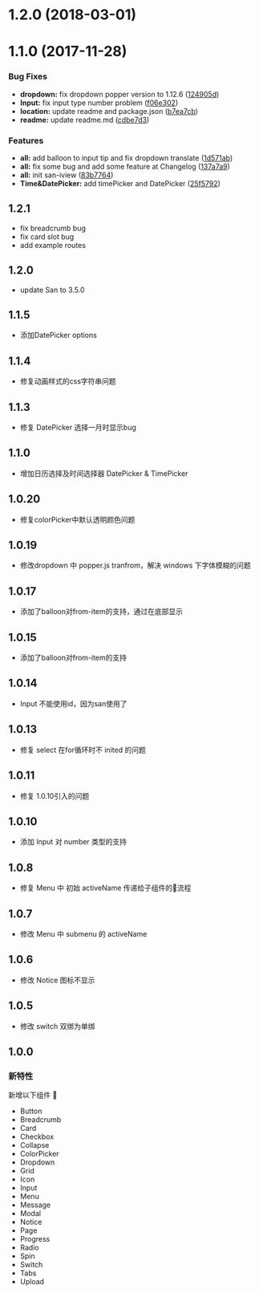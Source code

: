 <a name="1.1.0"></a>
# 1.2.0 (2018-03-01)
# 1.1.0 (2017-11-28)


### Bug Fixes

* **dropdown:** fix dropdown popper version to 1.12.6 ([124905d](https://github.com/zhanfang/san-iview/commit/124905d))
* **Input:** fix input type number problem ([f06e302](https://github.com/zhanfang/san-iview/commit/f06e302))
* **location:** update readme and package.json ([b7ea7cb](https://github.com/zhanfang/san-iview/commit/b7ea7cb))
* **readme:** update readme.md ([cdbe7d3](https://github.com/zhanfang/san-iview/commit/cdbe7d3))


### Features

* **all:** add balloon to input tip and fix dropdown translate ([1d571ab](https://github.com/zhanfang/san-iview/commit/1d571ab))
* **all:** fix some bug and add some feature at Changelog ([137a7a9](https://github.com/zhanfang/san-iview/commit/137a7a9))
* **all:** init san-iview ([83b7764](https://github.com/zhanfang/san-iview/commit/83b7764))
* **Time&DatePicker:** add timePicker and DatePicker ([25f5792](https://github.com/zhanfang/san-iview/commit/25f5792))

## 1.2.1
- fix breadcrumb bug
- fix card slot bug
- add example routes

## 1.2.0
- update San to 3.5.0

## 1.1.5
- 添加DatePicker options

## 1.1.4
- 修复动画样式的css字符串问题

## 1.1.3
- 修复 DatePicker 选择一月时显示bug

## 1.1.0
- 增加日历选择及时间选择器 DatePicker & TimePicker

## 1.0.20
- 修复colorPicker中默认透明颜色问题

## 1.0.19
- 修改dropdown 中 popper.js tranfrom，解决 windows 下字体模糊的问题

## 1.0.17
- 添加了balloon对from-item的支持，通过在底部显示

## 1.0.15
- 添加了balloon对from-item的支持

## 1.0.14
- Input 不能使用id，因为san使用了

## 1.0.13
- 修复 select 在for循环时不 inited 的问题

## 1.0.11
- 修复 1.0.10引入的问题

## 1.0.10
- 添加 Input 对 number 类型的支持

## 1.0.8
- 修复 Menu 中 初始 activeName 传递给子组件的流程

## 1.0.7
- 修改 Menu 中 submenu 的 activeName

## 1.0.6
- 修改 Notice 图标不显示

## 1.0.5
- 修改 switch 双绑为单绑

## 1.0.0
### 新特性

新增以下组件

- Button
- Breadcrumb
- Card
- Checkbox
- Collapse
- ColorPicker
- Dropdown
- Grid
- Icon
- Input
- Menu
- Message
- Modal
- Notice
- Page
- Progress
- Radio
- Spin
- Switch
- Tabs
- Upload

